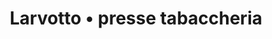 ---
title: "Larvotto • presse tabaccheria"
url: /monaco/larvotto-presse-tabaccheria/
shop: marchand de journaux
---